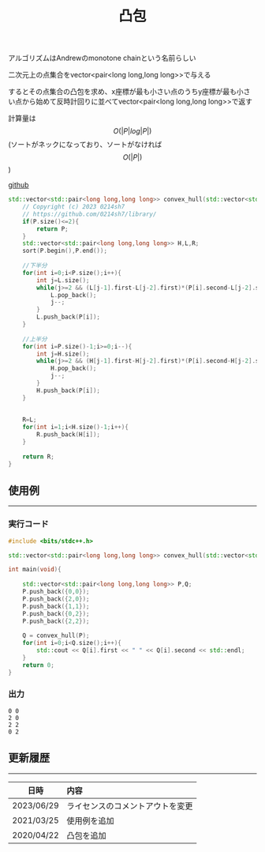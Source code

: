 ﻿---
title: "凸包"
permalink: /posts/convexhull
writer: 0214sh7
layout: library
---

アルゴリズムはAndrewのmonotone chainという名前らしい

二次元上の点集合をvector<pair<long long,long long>>で与える

するとその点集合の凸包を求め、x座標が最も小さい点のうちy座標が最も小さい点から始めて反時計回りに並べてvector<pair<long long,long long>>で返す

計算量は$$O(\vert P \vert log \vert P \vert)$$(ソートがネックになっており、ソートがなければ$$O(\vert P \vert)$$)

[github](https://github.com/0214sh7/procon-library/blob/master/math/convex%20hull.cpp)

```cpp
std::vector<std::pair<long long,long long>> convex_hull(std::vector<std::pair<long long,long long>> P){
    // Copyright (c) 2023 0214sh7
    // https://github.com/0214sh7/library/
    if(P.size()<=2){
        return P;
    }
    std::vector<std::pair<long long,long long>> H,L,R;
    sort(P.begin(),P.end());
    
    //下半分
    for(int i=0;i<P.size();i++){
        int j=L.size();
        while(j>=2 && (L[j-1].first-L[j-2].first)*(P[i].second-L[j-2].second)<=(L[j-1].second-L[j-2].second)*(P[i].first-L[j-2].first)){
            L.pop_back();
            j--;
        }
        L.push_back(P[i]);
    }
    
    //上半分
    for(int i=P.size()-1;i>=0;i--){
        int j=H.size();
        while(j>=2 && (H[j-1].first-H[j-2].first)*(P[i].second-H[j-2].second)<=(H[j-1].second-H[j-2].second)*(P[i].first-H[j-2].first)){
            H.pop_back();
            j--;
        }
        H.push_back(P[i]);
    }
    
    
    R=L;
    for(int i=1;i<H.size()-1;i++){
        R.push_back(H[i]);
    }
    
    return R;
}
```

## 使用例
***

### 実行コード
```cpp
#include <bits/stdc++.h>

std::vector<std::pair<long long,long long>> convex_hull(std::vector<std::pair<long long,long long>> P){/*省略*/}

int main(void){
    
    std::vector<std::pair<long long,long long>> P,Q;
    P.push_back({0,0});
    P.push_back({2,0});
    P.push_back({1,1});
    P.push_back({0,2});
    P.push_back({2,2});
    
    Q = convex_hull(P);
    for(int i=0;i<Q.size();i++){
        std::cout << Q[i].first << " " << Q[i].second << std::endl;
    }
    return 0;
}
```

### 出力
```
0 0
2 0
2 2
0 2
```


## 更新履歴
***

| 日時 | 内容 |
| :---: | :--- |
| 2023/06/29 | ライセンスのコメントアウトを変更 |
| 2021/03/25 | 使用例を追加 |
| 2020/04/22 | 凸包を追加 |